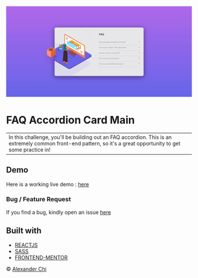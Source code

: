 # ![FAQ Accordion Card Main](https://raw.githubusercontent.com/alexandercds/faq-accordion-card-main/master/src/assets/images/preview.jpg)
# FAQ Accordion Card Main
<table>
<tr>
<td>
    In this challenge, you'll be building out an FAQ accordion. This is an extremely common front-end pattern, so it's a great opportunity to get some practice in!
</td>
</tr>
</table>


## Demo
Here is a working live demo :  [here](https://alexandercds.github.io/faq-accordion-card-main/)

### Bug / Feature Request

If you find a bug, kindly open an issue [here](https://github.com/alexandercds/faq-accordion-card-main/issues/new)

## Built with 

- [REACTJS](https://reactjs.org/)
- [SASS](https://sass-lang.com/)
- [FRONTEND-MENTOR](https://www.frontendmentor.io/challenges/)


© [Alexander Chi ](https://alexandercd.dev/)